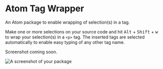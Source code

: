 # Atom Tag Wrapper

An Atom package to enable wrapping of selection(s) in a tag.

Make one or more selections on your source code and hit <kbd>Alt</kbd> + <kbd>Shift</kbd> + <kbd>w</kbd> to wrap your selection(s) in a `<p>` tag. The inserted tags are selected automatically to enable easy typing of any other tag name.


Screenshot coming soon.

![A screenshot of your package](https://f.cloud.github.com/assets/69169/2290250/c35d867a-a017-11e3-86be-cd7c5bf3ff9b.gif)
